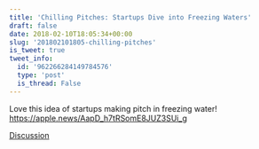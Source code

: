 ```yaml
---
title: 'Chilling Pitches: Startups Dive into Freezing Waters'
draft: false
date: 2018-02-10T18:05:34+00:00
slug: '201802101805-chilling-pitches'
is_tweet: true
tweet_info:
  id: '962266284149784576'
  type: 'post'
  is_thread: False
---
```




Love this idea of startups making pitch in freezing water! <https://apple.news/AapD_h7tRSomE8JUZ3SUi_g>

[Discussion](https://x.com/sytelus/status/962266284149784576)
